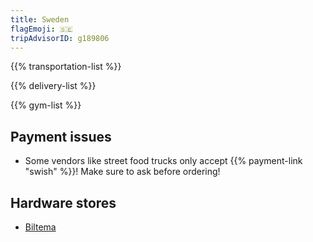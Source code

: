 ```yaml
---
title: Sweden
flagEmoji: 🇸🇪
tripAdvisorID: g189806
---
```


{{% transportation-list %}}

{{% delivery-list %}}

{{% gym-list %}}

## Payment issues

- Some vendors like street food trucks only accept {{% payment-link "swish" %}}! Make sure to ask before ordering!

## Hardware stores

- [Biltema](https://www.biltema.se/en-se/)
